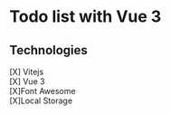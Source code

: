 # Todo list with Vue 3

## Technologies

[X] Vitejs  
[X] Vue 3  
[X]Font Awesome  
[X]Local Storage
